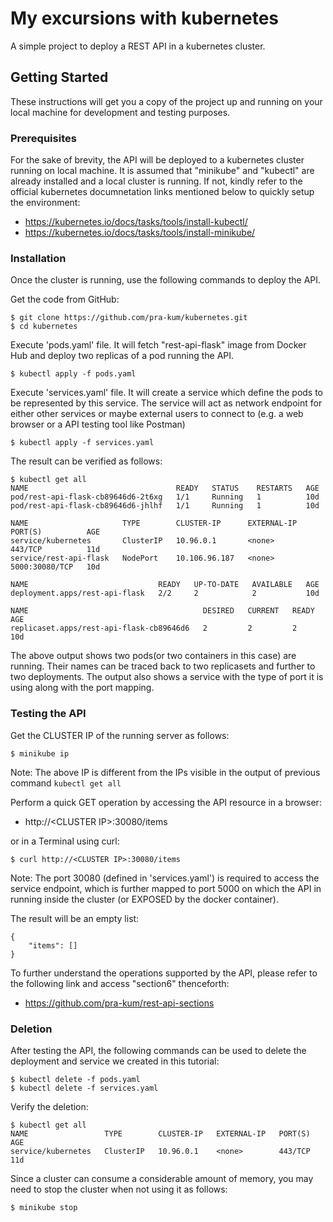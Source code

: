 # My excursions with kubernetes
A simple project to deploy a REST API in a kubernetes cluster.
## Getting Started
These instructions will get you a copy of the project up and running on your local machine for development and testing purposes.

### Prerequisites
For the sake of brevity, the API will be deployed to a kubernetes cluster running on local machine. It is assumed that "minikube" and "kubectl" are already installed and a local cluster is running. If not, kindly refer to the official kubernetes documnetation links mentioned below to quickly setup the environment:
* https://kubernetes.io/docs/tasks/tools/install-kubectl/
* https://kubernetes.io/docs/tasks/tools/install-minikube/

### Installation
Once the cluster is running, use the following commands to deploy the API.

Get the code from GitHub:
```
$ git clone https://github.com/pra-kum/kubernetes.git
$ cd kubernetes
```
Execute 'pods.yaml' file. It will fetch "rest-api-flask" image from Docker Hub and deploy two replicas of a pod running the API.

```
$ kubectl apply -f pods.yaml
```

Execute 'services.yaml' file. It will create a service which define the pods to be represented by this service.
The service will act as network endpoint for either other services or maybe external users to connect to (e.g. a web browser or a API testing tool like Postman)

```
$ kubectl apply -f services.yaml
```

The result can be verified as follows:

```
$ kubectl get all
NAME                                 READY   STATUS    RESTARTS   AGE
pod/rest-api-flask-cb89646d6-2t6xg   1/1     Running   1          10d
pod/rest-api-flask-cb89646d6-jhlhf   1/1     Running   1          10d

NAME                     TYPE        CLUSTER-IP      EXTERNAL-IP   PORT(S)          AGE
service/kubernetes       ClusterIP   10.96.0.1       <none>        443/TCP          11d
service/rest-api-flask   NodePort    10.106.96.187   <none>        5000:30080/TCP   10d

NAME                             READY   UP-TO-DATE   AVAILABLE   AGE
deployment.apps/rest-api-flask   2/2     2            2           10d

NAME                                       DESIRED   CURRENT   READY   AGE
replicaset.apps/rest-api-flask-cb89646d6   2         2         2       10d
```

The above output shows two pods(or two containers in this case) are running. Their names can be traced back to two replicasets and further to two deployments. The output also shows a service with the type of port it is using along with the port mapping.

### Testing the API

Get the CLUSTER IP of the running server as follows:
```
$ minikube ip
```
Note: The above IP is different from the IPs visible in the output of previous command `kubectl get all`

Perform a quick GET operation by accessing the API resource in a browser:

* http://\<CLUSTER IP\>:30080/items
  
or in a Terminal using curl:
``` 
$ curl http://<CLUSTER IP>:30080/items
```
Note: The port 30080 (defined in 'services.yaml') is required to access the service endpoint, which is further mapped to port 5000 on which the API in running inside the cluster (or EXPOSED by the docker container).

The result will be an empty list:
```
{
    "items": []
}
```

To further understand the operations supported by the API, please refer to the following link and access "section6" thenceforth:

* https://github.com/pra-kum/rest-api-sections


### Deletion

After testing the API, the following commands can be used to delete the deployment and service we created in this tutorial:

```
$ kubectl delete -f pods.yaml
$ kubectl delete -f services.yaml
```

Verify the deletion:
```
$ kubectl get all
NAME                 TYPE        CLUSTER-IP   EXTERNAL-IP   PORT(S)   AGE
service/kubernetes   ClusterIP   10.96.0.1    <none>        443/TCP   11d
```

Since a cluster can consume a considerable amount of memory, you may need to stop the cluster when not using it as follows:

```
$ minikube stop
```

